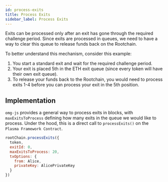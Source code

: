 ```yaml
---
id: process-exits
title: Process Exits
sidebar_label: Process Exits
---
```


Exits can be processed only after an exit has gone through the required challenge period. 
Since exits are processed in queues, we need to have a way to clear this queue to release funds back on the Rootchain.

To better understand this mechanism, consider this example:
1. You start a standard exit and wait for the required challenge period.
2. Your exit is placed 5th in the ETH exit queue (since every token will have their own exit queue).
3. To release your funds back to the Rootchain, you would need to process exits 1-4 before you can process your exit in the 5th position.

## Implementation
`omg-js` provides a general way to process exits in blocks, with `maxExitsToProcess` defining how many exits in the queue we would like to process. Under the hood, this is a direct call to `processExits()` on the `Plasma Framework Contract`.

```js
rootChain.processExits({
  token,
  exitId: 0,
  maxExitsToProcess: 20,
  txOptions: {
    from: Alice,
    privateKey: AlicePrivateKey
  }
})
```